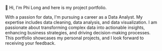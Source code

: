 👋 Hi, I'm Phi Long and here is my project portfolio.

With a passion for data, I'm pursuing a career as a Data Analyst. My expertise includes data cleaning, data analysis, and data visualization. I am passionate about transforming complex data into actionable insights, enhancing business strategies, and driving decision-making processes. This portfolio showcases my personal projects, and I look forward to receiving your feedback.
